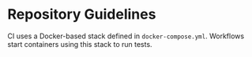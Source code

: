 # Repository Guidelines

CI uses a Docker-based stack defined in `docker-compose.yml`. Workflows start containers using this stack to run tests.
